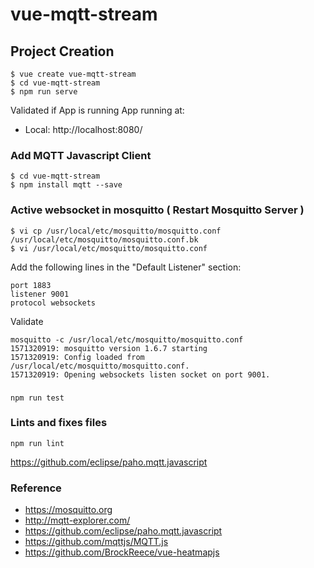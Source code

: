 # vue-mqtt-stream

## Project Creation 
```shell
$ vue create vue-mqtt-stream
$ cd vue-mqtt-stream
$ npm run serve
```
Validated if App is running 
 App running at:
  - Local:   http://localhost:8080/ 

### Add MQTT Javascript Client 

```shell
$ cd vue-mqtt-stream
$ npm install mqtt --save
```

### Active websocket in mosquitto ( Restart Mosquitto Server )
```shell
$ vi cp /usr/local/etc/mosquitto/mosquitto.conf /usr/local/etc/mosquitto/mosquitto.conf.bk
$ vi /usr/local/etc/mosquitto/mosquitto.conf
```

Add the following lines in the "Default Listener" section:

```
port 1883
listener 9001
protocol websockets
```
Validate 

```shell
mosquitto -c /usr/local/etc/mosquitto/mosquitto.conf
1571320919: mosquitto version 1.6.7 starting
1571320919: Config loaded from /usr/local/etc/mosquitto/mosquitto.conf.
1571320919: Opening websockets listen socket on port 9001.
```

### 
```
npm run test
```

### Lints and fixes files
```
npm run lint
```



https://github.com/eclipse/paho.mqtt.javascript

### Reference

* https://mosquitto.org
* http://mqtt-explorer.com/
* https://github.com/eclipse/paho.mqtt.javascript
* https://github.com/mqttjs/MQTT.js
* https://github.com/BrockReece/vue-heatmapjs


